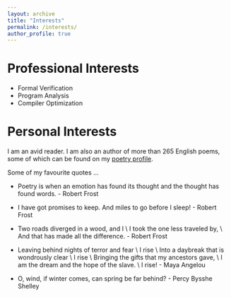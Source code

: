 ```yaml
---
layout: archive
title: "Interests"
permalink: /interests/
author_profile: true
---
```


**Professional Interests**
=====
* Formal Verification
* Program Analysis
* Compiler Optimization 

**Personal Interests**
=====

I am an avid reader. I am also an author of more than 265 English poems, some of which can be found on my [poetry profile](https://allpoetry.com/Mugdhak).

Some of my favourite quotes ...

   * Poetry is when an emotion has found its thought and the thought has found words. - Robert Frost

   * I have got promises to keep. And miles to go before I sleep! - Robert Frost

   * Two roads diverged in a wood, and I \\
    I took the one less traveled by,  \\
    And that has made all the difference. - Robert Frost
    
   * Leaving behind nights of terror and fear \\
    I rise \\
    Into a daybreak that is wondrously clear \\
    I rise \\
    Bringing the gifts that my ancestors gave, \\
    I am the dream and the hope of the slave. \\
    I rise! - Maya Angelou

   * O, wind, if winter comes, can spring be far behind? - Percy Bysshe Shelley 
